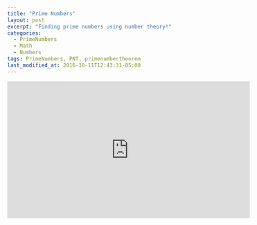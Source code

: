 ```yaml
---
title: "Prime Numbers"
layout: post
excerpt: "Finding prime numbers using number theory!"
categories:
  - PrimeNumbers
  - Math
  - Numbers
tags: PrimeNumbers, PNT, primenumbertheorem
last_modified_at: 2016-10-11T12:43:31-05:00
---
```


<iframe width="560" height="315" src="https://www.youtube.com/embed/Oa_I3duN9J8?si=CCEV8NYVlWtJ0Hac" title="YouTube video player" frameborder="0" allow="accelerometer; autoplay; clipboard-write; encrypted-media; gyroscope; picture-in-picture; web-share" referrerpolicy="strict-origin-when-cross-origin" allowfullscreen></iframe>
